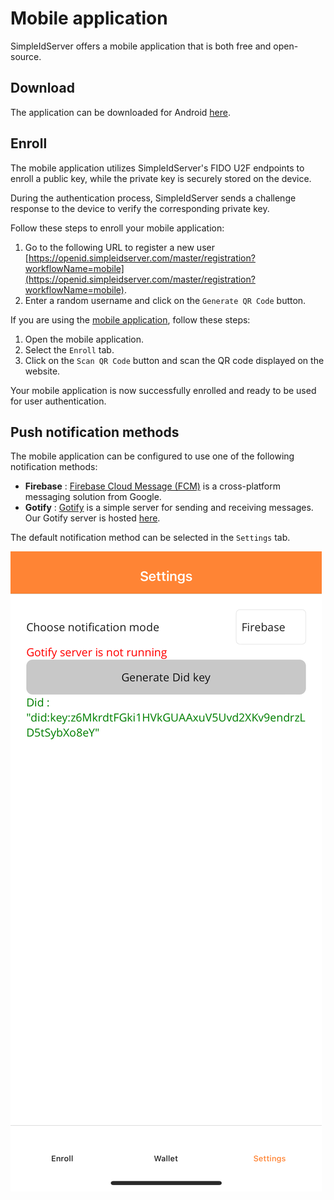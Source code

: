 # Mobile application

SimpleIdServer offers a mobile application that is both free and open-source.

## Download

The application can be downloaded for Android [here](https://install.appcenter.ms/users/agentsimpleidserver-gmail.com/apps/simpleidserver/distribution_groups/public).

## Enroll

The mobile application utilizes SimpleIdServer's FIDO U2F endpoints to enroll a public key, while the private key is securely stored on the device.

During the authentication process, SimpleIdServer sends a challenge response to the device to verify the corresponding private key. 

Follow these steps to enroll your mobile application:

1. Go to the following URL to register a new user [https://openid.simpleidserver.com/master/registration?workflowName=mobile](https://openid.simpleidserver.com/master/registration?workflowName=mobile).
2. Enter a random username and click on the `Generate QR Code` button.

If you are using the [mobile application](https://install.appcenter.ms/users/agentsimpleidserver-gmail.com/apps/simpleidserver/distribution_groups/public), follow these steps:

1. Open the mobile application.
2. Select the `Enroll` tab.
3. Click on the `Scan QR Code` button and scan the QR code displayed on the website.

Your mobile application is now successfully enrolled and ready to be used for user authentication.

## Push notification methods

The mobile application can be configured to use one of the following notification methods:

* **Firebase** : [Firebase Cloud Message (FCM)](https://firebase.google.com/docs/cloud-messaging) is a cross-platform messaging solution from Google.
* **Gotify** : [Gotify](https://gotify.net/) is a simple server for sending and receiving messages. Our Gotify server is hosted [here](https://gotify.simpleidserver.com/#/).

The default notification method can be selected in the `Settings` tab.

![Settings](./images/mobile-settings.png)